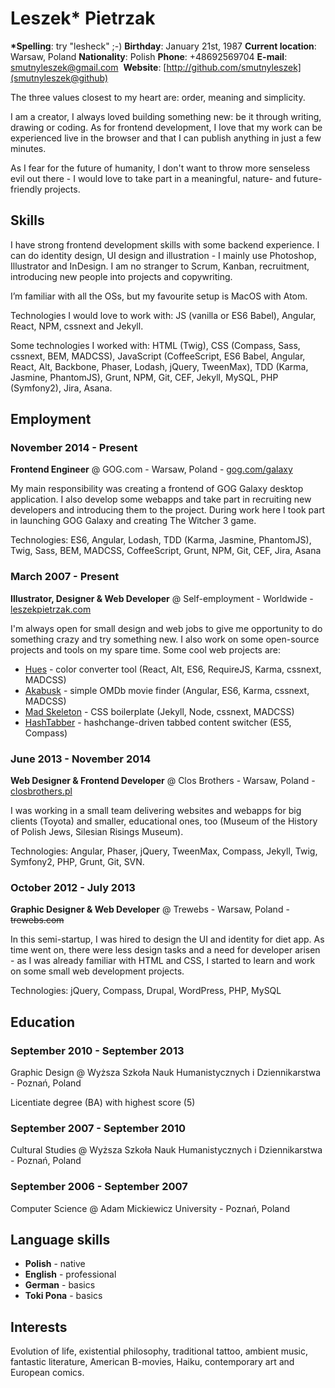 # Leszek* Pietrzak

__*Spelling__: try "lesheck" ;-)
__Birthday__: January 21st, 1987
__Current location__: Warsaw, Poland
__Nationality__: Polish
__Phone__: +48692569704
__E-mail__: [smutnyleszek@gmail.com](mailto:smutnyleszek@gmail.com)
 __Website__: [http://github.com/smutnyleszek](smutnyleszek@github)

The three values closest to my heart are: order, meaning and simplicity.

I am a creator, I always loved building something new: be it through writing, drawing or coding. As for frontend development, I love that my work can be experienced live in the browser and that I can publish anything in just a few minutes.

As I fear for the future of humanity, I don't want to throw more senseless evil out there - I would love to take part in a meaningful, nature- and future-friendly projects.

## Skills

I have strong frontend development skills with some backend experience. I can do identity design, UI design and illustration - I mainly use Photoshop, Illustrator and InDesign. I am no stranger to Scrum, Kanban, recruitment, introducing new people into projects and copywriting.

I’m familiar with all the OSs, but my favourite setup is MacOS with Atom.

Technologies I would love to work with: JS (vanilla or ES6 Babel), Angular, React, NPM, cssnext and Jekyll.

Some technologies I worked with: HTML (Twig), CSS (Compass, Sass, cssnext, BEM, MADCSS), JavaScript (CoffeeScript, ES6 Babel, Angular, React, Alt, Backbone, Phaser, Lodash, jQuery, TweenMax), TDD (Karma, Jasmine, PhantomJS), Grunt, NPM, Git, CEF, Jekyll, MySQL, PHP (Symfony2), Jira, Asana.

## Employment

### November 2014 - Present

__Frontend Engineer__ @ GOG.com - Warsaw, Poland - [gog.com/galaxy](http://www.gog.com/galaxy)

My main responsibility was creating a frontend of GOG Galaxy desktop application. I also develop some webapps and take part in recruiting new developers and introducing them to the project. During work here I took part in launching GOG Galaxy and creating The Witcher 3 game.

Technologies: ES6, Angular, Lodash, TDD (Karma, Jasmine, PhantomJS), Twig, Sass, BEM, MADCSS, CoffeeScript, Grunt, NPM, Git, CEF, Jira, Asana

### March 2007 - Present

__Illustrator, Designer & Web Developer__ @ Self-employment - Worldwide - [leszekpietrzak.com](http://leszekpietrzak.com)

I'm always open for small design and web jobs to give me opportunity to do something crazy and try something new. I also work on some open-source projects and tools on my spare time. Some cool web projects are:

- [Hues](https://github.com/smutnyleszek/hues) - color converter tool (React, Alt, ES6, RequireJS, Karma, cssnext, MADCSS)
- [Akabusk](https://github.com/smutnyleszek/akabusk) - simple OMDb movie finder (Angular, ES6, Karma, cssnext, MADCSS)
- [Mad Skeleton](https://github.com/smutnyleszek/mad-skeleton) - CSS boilerplate (Jekyll, Node, cssnext, MADCSS)
- [HashTabber](https://github.com/smutnyleszek/hashtabber) - hashchange-driven tabbed content switcher (ES5, Compass)

### June 2013 - November 2014

__Web Designer & Frontend Developer__ @ Clos Brothers - Warsaw, Poland - [closbrothers.pl](http://closbrothers.pl)

I was working in a small team delivering websites and webapps for big clients (Toyota) and smaller, educational ones, too (Museum of the History of Polish Jews, Silesian Risings Museum).

Technologies: Angular, Phaser, jQuery, TweenMax, Compass, Jekyll, Twig, Symfony2, PHP, Grunt, Git, SVN.

### October 2012 - July 2013

__Graphic Designer & Web Developer__ @ Trewebs - Warsaw, Poland - ~~trewebs.com~~

In this semi-startup, I was hired to design the UI and identity for diet app. As time went on, there were less design tasks and a need for developer arisen - as I was already familiar with HTML and CSS, I started to learn and work on some small web development projects.

Technologies: jQuery, Compass, Drupal, WordPress, PHP, MySQL

## Education

### September 2010 - September 2013

Graphic Design @ Wyższa Szkoła Nauk Humanistycznych i Dziennikarstwa - Poznań, Poland

Licentiate degree (BA) with highest score (5)

### September 2007 - September 2010

Cultural Studies @ Wyższa Szkoła Nauk Humanistycznych i Dziennikarstwa - Poznań, Poland

### September 2006 - September 2007

Computer Science @ Adam Mickiewicz University - Poznań, Poland

## Language skills

- __Polish__ - native
- __English__ - professional
- __German__ - basics
- __Toki Pona__ - basics

## Interests

Evolution of life, existential philosophy, traditional tattoo, ambient music, fantastic literature, American B-movies, Haiku, contemporary art and European comics.
